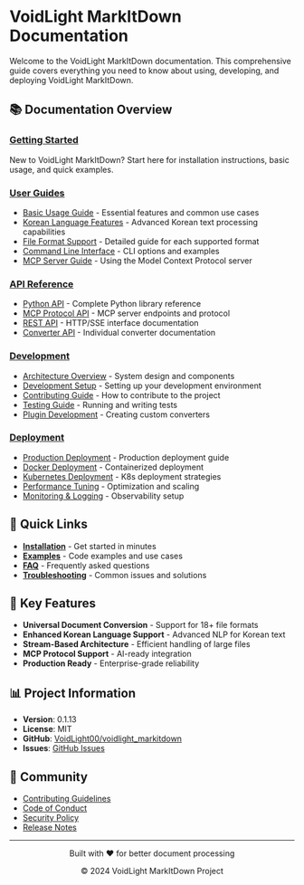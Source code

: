 # VoidLight MarkItDown Documentation

Welcome to the VoidLight MarkItDown documentation. This comprehensive guide covers everything you need to know about using, developing, and deploying VoidLight MarkItDown.

## 📚 Documentation Overview

### [Getting Started](guides/getting-started.md)
New to VoidLight MarkItDown? Start here for installation instructions, basic usage, and quick examples.

### [User Guides](guides/)
- [Basic Usage Guide](guides/basic-usage.md) - Essential features and common use cases
- [Korean Language Features](guides/korean-features.md) - Advanced Korean text processing capabilities
- [File Format Support](guides/file-formats.md) - Detailed guide for each supported format
- [Command Line Interface](guides/cli.md) - CLI options and examples
- [MCP Server Guide](guides/mcp-server.md) - Using the Model Context Protocol server

### [API Reference](api/)
- [Python API](api/python-api.md) - Complete Python library reference
- [MCP Protocol API](api/mcp-api.md) - MCP server endpoints and protocol
- [REST API](api/rest-api.md) - HTTP/SSE interface documentation
- [Converter API](api/converters.md) - Individual converter documentation

### [Development](development/)
- [Architecture Overview](development/architecture.md) - System design and components
- [Development Setup](development/setup.md) - Setting up your development environment
- [Contributing Guide](development/contributing.md) - How to contribute to the project
- [Testing Guide](development/testing.md) - Running and writing tests
- [Plugin Development](development/plugins.md) - Creating custom converters

### [Deployment](deployment/)
- [Production Deployment](deployment/production-deployment.md) - Production deployment guide
- [Docker Deployment](deployment/docker.md) - Containerized deployment
- [Kubernetes Deployment](deployment/kubernetes.md) - K8s deployment strategies
- [Performance Tuning](deployment/performance.md) - Optimization and scaling
- [Monitoring & Logging](deployment/monitoring.md) - Observability setup

## 🚀 Quick Links

- **[Installation](guides/getting-started.md#installation)** - Get started in minutes
- **[Examples](guides/examples.md)** - Code examples and use cases
- **[FAQ](guides/faq.md)** - Frequently asked questions
- **[Troubleshooting](guides/troubleshooting.md)** - Common issues and solutions

## 🌟 Key Features

- **Universal Document Conversion** - Support for 18+ file formats
- **Enhanced Korean Language Support** - Advanced NLP for Korean text
- **Stream-Based Architecture** - Efficient handling of large files
- **MCP Protocol Support** - AI-ready integration
- **Production Ready** - Enterprise-grade reliability

## 📊 Project Information

- **Version**: 0.1.13
- **License**: MIT
- **GitHub**: [VoidLight00/voidlight_markitdown](https://github.com/VoidLight00/voidlight_markitdown)
- **Issues**: [GitHub Issues](https://github.com/VoidLight00/voidlight_markitdown/issues)

## 🤝 Community

- [Contributing Guidelines](development/contributing.md)
- [Code of Conduct](development/code-of-conduct.md)
- [Security Policy](development/security.md)
- [Release Notes](development/releases.md)

---

<div align="center">
  <p>Built with ❤️ for better document processing</p>
  <p>© 2024 VoidLight MarkItDown Project</p>
</div>